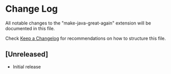 # Change Log

All notable changes to the "make-java-great-again" extension will be documented in this file.

Check [Keep a Changelog](http://keepachangelog.com/) for recommendations on how to structure this file.

## [Unreleased]

- Initial release